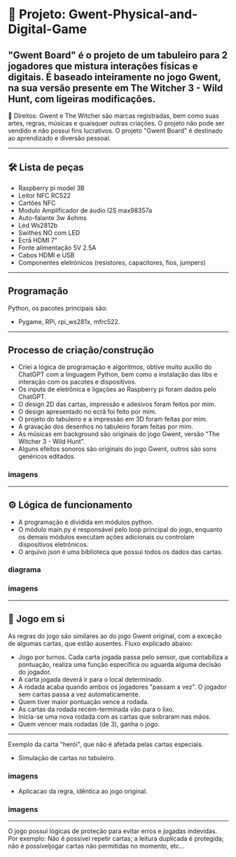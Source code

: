 # 🧩 Projeto: Gwent-Physical-and-Digital-Game
"Gwent Board" é o projeto de um tabuleiro para 2 jogadores que mistura interações físicas e digitais.
É baseado inteiramente no jogo Gwent, na sua versão presente em The Witcher 3 - Wild Hunt, com ligeiras modificações.
---
📌 Direitos:
Gwent e The Witcher são marcas registradas, bem como suas artes, regras, músicas e quaisquer outras criações. 
O projeto não pode ser vendido e não possui fins lucrativos. O projeto "Gwent Board" é destinado ao aprendizado e diversão pessoal.

---

## 🛠️ Lista de peças

- Raspberry pi model 3B
- Leitor NFC RC522
- Cartões NFC
- Modulo Amplificador de áudio I2S max98357a
- Auto-falante 3w 4ohms
- Led Ws2812b
- Swithes NO com LED
- Ecrã HDMI 7"
- Fonte alimentação 5V 2.5A
- Cabos HDMI e USB
- Componentes eletrónicos (resistores, capacitores, fios, jumpers)

---

## Programação

Python, os pacotes principais são:
- Pygame, RPi, rpi_ws281x, mfrc522.
---
## Processo de criação/construção

- Criei a lógica de programação e algoritmos, obtive muito auxílio do ChatGPT com a linguagem Python, bem como a instalação das libs e interação com os pacotes e dispositivos.
- Os inputs de eletrônica e ligações ao Raspberry pi foram dados pelo ChatGPT.
- O design 2D das cartas, impressão e adesivos foram feitos por mim.
- O design apresentado no ecrã foi feito por mim.
- O projeto do tabuleiro e a impressão em 3D foram feitas por mim.
- A gravação dos desenhos no tabuleiro foram feitas por mim.
- As músicas em background são originais do jogo Gwent, versão "The Witcher 3 - Wild Hunt".
- Alguns efeitos sonoros são originais do jogo Gwent, outros são sons genéricos editados.

### imagens ###

---

## ⚙️ Lógica de funcionamento

- A programação é dividida em módulos python. 
- O módulo main.py é responsável pelo loop principal do jogo, enquanto os demais módulos executam ações adicionais ou controlam dispositivos eletrónicos.
- O arquivo json é uma biblioteca que possui todos os dados das cartas. 
### diagrama ###
### imagens ###
---
## 🎯 Jogo em si

As regras do jogo são similares ao do jogo Gwent original, com a exceção de algumas cartas, que estão ausentes.
Fluxo explicado abaixo:

- Jogo por turnos. Cada carta jogada passa pelo sensor, que contabiliza a pontuação, realiza uma função específica ou aguarda alguma decisão do jogador.
- A carta jogada deverá ir para o local determinado.
- A rodada acaba quando ambos os jogadores "passam a vez". O jogador sem cartas passa a vez automaticamente.
- Quem tiver maior pontuação vence a rodada.
- As cartas da rodada recém-terminada vão para o lixo.
- Inicia-se uma nova rodada com as cartas que sobraram nas mãos.
- Quem vencer mais rodadas (de 3), ganha o jogo.
  
---
Exemplo da carta "herói", que não é afetada pelas cartas especiais.
- Simulação de cartas no tabuleiro.
### imagens ###
- Aplicacao da regra, idêntica ao jogo original.
### imagens ###

--- 

O jogo possui lógicas de proteção para evitar erros e jogadas indevidas. 
Por exemplo: Não é possível repetir cartas; a leitura duplicada é protegida; não é possíveljogar cartas não permitidas no momento, etc...






